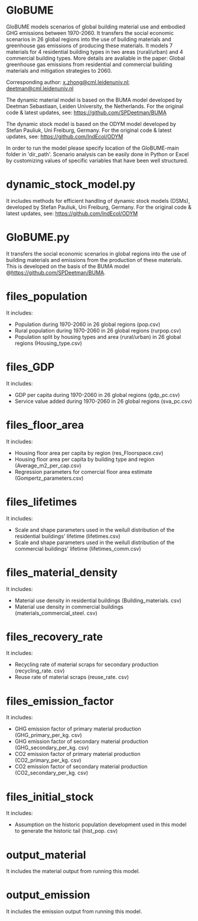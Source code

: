 # GloBUME
GloBUME models scenarios of global building material use and embodied GHG emissions between 1970-2060. It transfers the social economic scenarios in 26 global regions into the use of building materials and greenhouse gas emissions of producing these materials. It models 7 materials for 4 residential building types in two areas (rural/urban) and 4 commercial building types. More details are avaliable in the paper: Global greenhouse gas emissions from residential and commercial building materials and mitigation strategies to 2060.

Corresponding author: x.zhong@cml.leidenuniv.nl; deetman@cml.leidenuniv.nl

The dynamic material model is based on the BUMA model developed by Deetman Sebastiaan, Leiden University, the Netherlands. For the original code & latest updates, see: https://github.com/SPDeetman/BUMA

The dynamic stock model is based on the ODYM model developed by Stefan Pauliuk, Uni Freiburg, Germany. For the original code & latest updates, see: https://github.com/IndEcol/ODYM

In order to run the model please specify location of the GloBUME-main folder in 'dir_path'. Scenario analysis can be easily done in Python or Excel by customizing values of specific variables that have been well structured.

# dynamic_stock_model.py
It includes methods for efficient handling of dynamic stock models (DSMs), developed by Stefan Pauliuk, Uni Freiburg, Germany. For the original code & latest updates, see: https://github.com/IndEcol/ODYM

# GloBUME.py
It transfers the social economic scenarios in global regions into the use of building materials and emissions from the production of these materials. This is developed on the basis of the BUMA model @https://github.com/SPDeetman/BUMA.

# files_population
It includes:

* Population during 1970-2060 in 26 global regions (pop.csv)
* Rural population during 1970-2060 in 26 global regions (rurpop.csv)
* Population split by housing types and area (rural/urban) in 26 global regions (Housing_type.csv)
# files_GDP
It includes:

* GDP per capita during 1970-2060 in 26 global regions (gdp_pc.csv)
* Service value added during 1970-2060 in 26 global regions (sva_pc.csv)
# files_floor_area
It includes:

* Housing floor area per capita by region (res_Floorspace.csv)
* Housing floor area per capita by building type and region (Average_m2_per_cap.csv)
* Regression parameters for comercial floor area estimate (Gompertz_parameters.csv)
# files_lifetimes
It includes:

* Scale and shape parameters used in the weilull distribution of the residential buildings' lifetime (lifetimes.csv)
* Scale and shape parameters used in the weilull distribution of the commercial buildings' lifetime (lifetimes_comm.csv)
# files_material_density
It includes:

* Material use density in residential buildings (Building_materials. csv)
* Material use density in commercial buildings (materials_commercial_steel. csv)
# files_recovery_rate
It includes:

* Recycling rate of material scraps for secondary production (recycling_rate. csv)
* Reuse rate of material scraps (reuse_rate. csv)
# files_emission_factor
It includes:

* GHG emission factor of primary material production (GHG_primary_per_kg. csv)
* GHG emission factor of secondary material production (GHG_secondary_per_kg. csv)
* CO2 emission factor of primary material production (CO2_primary_per_kg. csv)
* CO2 emission factor of secondary material production (CO2_secondary_per_kg. csv)
# files_initial_stock
It includes:

* Assumption on the historic population development used in this model to generate the historic tail (hist_pop. csv)
# output_material
It includes the material output from running this model.

# output_emission
It includes the emission output from running this model.
